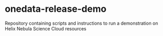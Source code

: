 # onedata-release-demo
Repository containing scripts and instructions to run a demonstration on Helix Nebula Science Cloud resources
